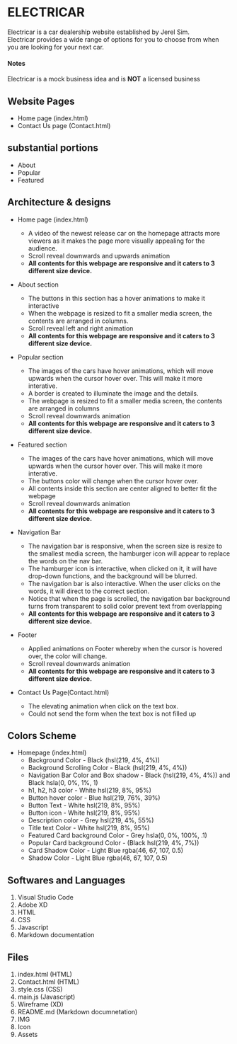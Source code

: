 # ELECTRICAR

Electricar is a car dealership website established by Jerel Sim. <br />
Electricar provides a wide range of options for you to choose from when you are looking for your next car.

#### Notes ####
Electricar is a mock business idea and is __NOT__ a licensed business

## Website Pages
- Home page (index.html)
- Contact Us page (Contact.html)

## substantial portions
- About
- Popular
- Featured

## Architecture & designs
- Home page (index.html)

    - A video of the newest release car on the homepage attracts more viewers as it makes the page more visually appealing for the audience.
    - Scroll reveal downwards and upwards animation
    - **All contents for this webpage are responsive and it caters to 3 different size device.**

- About section

    - The buttons in this section has a hover animations to make it interactive
    - When the webpage is resized to fit a smaller media screen, the contents are arranged in columns.
    - Scroll reveal left and right animation 
    - **All contents for this webpage are responsive and it caters to 3 different size device.**

- Popular section
    
    - The images of the cars have hover animations, which will move upwards when the cursor hover over. This will make it more interative.
    - A border is created to illuminate the image and the details.
    - The webpage is resized to fit a smaller media screen, the contents are arranged in columns
    - Scroll reveal downwards animation
    - **All contents for this webpage are responsive and it caters to 3 different size device.**

- Featured section

    - The images of the cars have hover animations, which will move upwards when the cursor hover over. This will make it more interative.
    - The buttons color will change when the cursor hover over.
    - All contents inside this section are center aligned to better fit the webpage
    - Scroll reveal downwards animation
    - **All contents for this webpage are responsive and it caters to 3 different size device.**

- Navigation Bar

    - The navigation bar is responsive, when the screen size is resize to the smallest media screen, the hamburger icon will appear to replace the words on the nav bar.
    - The hamburger icon is interactive, when clicked on it, it will have drop-down functions, and the background will be blurred.
    - The navigation bar is also interactive. When the user clicks on the words, it will direct to the correct section.
    - Notice that when the page is scrolled, the navigation bar background turns from transparent to solid color prevent text from overlapping
    - **All contents for this webpage are responsive and it caters to 3 different size device.**

- Footer

    - Applied animations on Footer whereby when the cursor is hovered over, the color will change.
    - Scroll reveal downwards animation
    - **All contents for this webpage are responsive and it caters to 3 different size device.**

- Contact Us Page(Contact.html)
    - The elevating animation when click on the text box.
    - Could not send the form when the text box is not filled up


## Colors Scheme
- Homepage (index.html)
    - Background Color - Black (hsl(219, 4%, 4%))
    - Background Scrolling Color - Black (hsl(219, 4%, 4%))
    - Navigation Bar Color and Box shadow - Black (hsl(219, 4%, 4%)) and Black hsla(0, 0%, 1%, 1)
    - h1, h2, h3 color - White hsl(219, 8%, 95%)
    - Button hover color - Blue hsl(219, 76%, 39%)
    - Button Text - White hsl(219, 8%, 95%)  
    - Button icon - White hsl(219, 8%, 95%)
    - Description color - Grey hsl(219, 4%, 55%)
    - Title text Color - White hsl(219, 8%, 95%)
    - Featured Card background Color - Grey hsla(0, 0%, 100%, .1)
    - Popular Card background Color - (Black hsl(219, 4%, 7%))
    - Card Shadow Color - Light Blue rgba(46, 67, 107, 0.5)
    - Shadow Color - Light Blue rgba(46, 67, 107, 0.5)

## Softwares and Languages

1. Visual Studio Code
2. Adobe XD
3. HTML
4. CSS
5. Javascript
6. Markdown documentation

## Files
1. index.html (HTML)
2. Contact.html (HTML)
3. style.css (CSS)
4. main.js (Javascript)
5. Wireframe (XD)
6. README.md (Markdown documnetation)
7. IMG 
8. Icon
9. Assets
